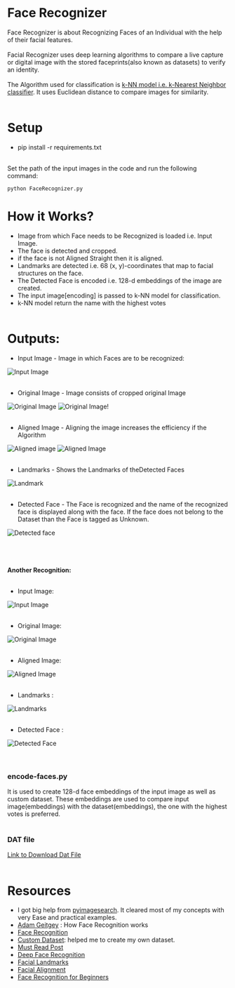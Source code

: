 # Face Recognizer
Face Recognizer is about Recognizing Faces of an Individual with the help of their facial features. <br><br>
Facial Recognizer uses deep learning algorithms to compare a live capture or digital image with the stored faceprints(also known as datasets) to verify an identity.<br><br>
The Algorithm used for classification is [k-NN model i.e. k-Nearest Neighbor classifier](https://www.pyimagesearch.com/2016/08/08/k-nn-classifier-for-image-classification/). It uses Euclidean distance to compare images for similarity. <br><br>  

# Setup
* pip install -r requirements.txt<br><br>

Set the path of the input images in the code and run the following command:
```
python FaceRecognizer.py
```

# How it Works?
* Image from which Face needs to be Recognized is loaded i.e. Input Image.
* The face is detected and cropped.
* if the face is not Aligned Straight then it is aligned.
* Landmarks are detected i.e. 68 (x, y)-coordinates that map to facial structures on the face.
* The Detected Face is encoded i.e. 128-d embeddings of the image are created.
* The input image[encoding] is passed to k-NN model for classification.
* k-NN model return the name with the highest votes 
<br><br>
# Outputs:

* Input Image - Image in which Faces are to be recognized:

![Input Image](https://user-images.githubusercontent.com/25060937/43034709-54d27858-8cff-11e8-8247-2a92cc6e4119.PNG)<br><br>

* Original Image - Image consists of cropped original Image

![Original Image](https://user-images.githubusercontent.com/25060937/43034712-6430b9cc-8cff-11e8-87f6-3a8926a46570.PNG)     ![Original Image](https://user-images.githubusercontent.com/25060937/43034730-a0e970fc-8cff-11e8-8cf4-0c137d9cc445.PNG)!<br><br>

* Aligned Image - Aligning the image increases the efficiency if the Algorithm

![Aligned image](https://user-images.githubusercontent.com/25060937/43034725-940c2d52-8cff-11e8-9c83-803d93966a1e.PNG)     ![Aligned Image](https://user-images.githubusercontent.com/25060937/43034732-a36fade6-8cff-11e8-885e-6a2a84fe8ebc.PNG)<br><br>

* Landmarks - Shows the Landmarks of theDetected Faces

![Landmark](https://user-images.githubusercontent.com/25060937/43034737-b3bf7866-8cff-11e8-9f0c-7be8f4071ddb.PNG)<br><br>

* Detected Face - The Face is recognized and the name of the recognized face is displayed along with the face. If the face does not belong to the Dataset than the Face is tagged as Unknown.

![Detected face](https://user-images.githubusercontent.com/25060937/43034739-b58304f6-8cff-11e8-8e93-68cae1883b30.PNG)<br><br>
<br><br><br>
**Another Recognition:**
<br><br>
* Input Image:

![Input Image](https://user-images.githubusercontent.com/25060937/43034745-d6b98ece-8cff-11e8-99a5-ee06cc01447c.PNG)<br><br>

* Original Image:                             

![Original Image](https://user-images.githubusercontent.com/25060937/43034746-d7ec80ee-8cff-11e8-99f3-d2fbc9b0d408.PNG)<br><br>          

* Aligned Image:

![Aligned Image](https://user-images.githubusercontent.com/25060937/43034747-d9125926-8cff-11e8-81df-5661d1a4ead1.PNG)<br><br>

* Landmarks :

![Landmarks](https://user-images.githubusercontent.com/25060937/43034748-da4a4100-8cff-11e8-8b59-76cc7803e080.PNG)<br><br>

* Detected Face :

![Detected Face](https://user-images.githubusercontent.com/25060937/43034749-dba060ca-8cff-11e8-8f90-2dc4765f586c.PNG)<br><br>
<br>

### encode-faces.py

It is used to create 128-d face embeddings of the input image as well as custom dataset. These embeddings are used to compare input image(embeddings) with the dataset(embeddings), the one with the highest votes is preferred.<br><br>

### DAT file

[Link to Download Dat File](https://osdn.net/projects/sfnet_dclib/downloads/dlib/v18.10/shape_predictor_68_face_landmarks.dat.bz2/)<br><br>

# Resources

* I got big help from [pyimagesearch](https://www.pyimagesearch.com/pyimagesearch-gurus/). It cleared most of my concepts with very Ease and practical examples.
* [Adam Geitgey](https://medium.com/@ageitgey/machine-learning-is-fun-part-4-modern-face-recognition-with-deep-learning-c3cffc121d78) : How Face Recognition works
* [Face Recognition](https://www.pyimagesearch.com/2018/06/18/face-recognition-with-opencv-python-and-deep-learning/)
* [Custom Dataset](https://www.pyimagesearch.com/2018/06/11/how-to-build-a-custom-face-recognition-dataset/): helped me to create my own dataset.
* [Must Read Post](http://blog.dlib.net/2017/02/high-quality-face-recognition-with-deep.html)
* [Deep Face Recognition](http://krasserm.github.io/2018/02/07/deep-face-recognition/)
* [Facial Landmarks](https://www.pyimagesearch.com/2017/04/03/facial-landmarks-dlib-opencv-python/)
* [Facial Alignment](https://www.pyimagesearch.com/2017/05/22/face-alignment-with-opencv-and-python/)
* [Face Recognition for Beginners](https://towardsdatascience.com/face-recognition-for-beginners-a7a9bd5eb5c2)
